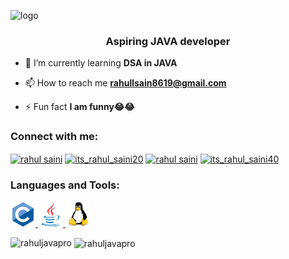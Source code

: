 ![logo](https://github.com/RahulJAVAPRO/My-DSA-Journey/blob/main/Rahul%20saini%20(1).png)
<h3 align="center">Aspiring JAVA developer</h3>

- 🌱 I’m currently learning **DSA in JAVA**

- 📫 How to reach me **rahullsain8619@gmail.com**


- ⚡ Fun fact **I am funny😂😂**


<h3 align="left">Connect with me:</h3>
<p align="left">
<a href="https://linkedin.com/in/rahul saini" target="blank"><img align="center" src="https://raw.githubusercontent.com/rahuldkjain/github-profile-readme-generator/master/src/images/icons/Social/linked-in-alt.svg" alt="rahul saini" height="30" width="40" /></a>
<a href="https://instagram.com/its_rahul_saini20" target="blank"><img align="center" src="https://raw.githubusercontent.com/rahuldkjain/github-profile-readme-generator/master/src/images/icons/Social/instagram.svg" alt="its_rahul_saini20" height="30" width="40" /></a>
<a href="https://www.hackerrank.com/rahul saini" target="blank"><img align="center" src="https://raw.githubusercontent.com/rahuldkjain/github-profile-readme-generator/master/src/images/icons/Social/hackerrank.svg" alt="rahul saini" height="30" width="40" /></a>
<a href="https://www.leetcode.com/its_rahul_saini40" target="blank"><img align="center" src="https://raw.githubusercontent.com/rahuldkjain/github-profile-readme-generator/master/src/images/icons/Social/leet-code.svg" alt="its_rahul_saini40" height="30" width="40" /></a>
</p>

<h3 align="left">Languages and Tools:</h3>
<p align="left"> <a href="https://www.cprogramming.com/" target="_blank" rel="noreferrer"> <img src="https://raw.githubusercontent.com/devicons/devicon/master/icons/c/c-original.svg" alt="c" width="40" height="40"/> </a> <a href="https://www.java.com" target="_blank" rel="noreferrer"> <img src="https://raw.githubusercontent.com/devicons/devicon/master/icons/java/java-original.svg" alt="java" width="40" height="40"/> </a> <a href="https://www.linux.org/" target="_blank" rel="noreferrer"> <img src="https://raw.githubusercontent.com/devicons/devicon/master/icons/linux/linux-original.svg" alt="linux" width="40" height="40"/> </a> </p>

<p><img align="left" src="https://github-readme-stats.vercel.app/api/top-langs?username=rahuljavapro&show_icons=true&locale=en&layout=compact" alt="rahuljavapro" /></p>

<p>&nbsp;<img align="center" src="https://github-readme-stats.vercel.app/api?username=rahuljavapro&show_icons=true&locale=en" alt="rahuljavapro" /></p>
